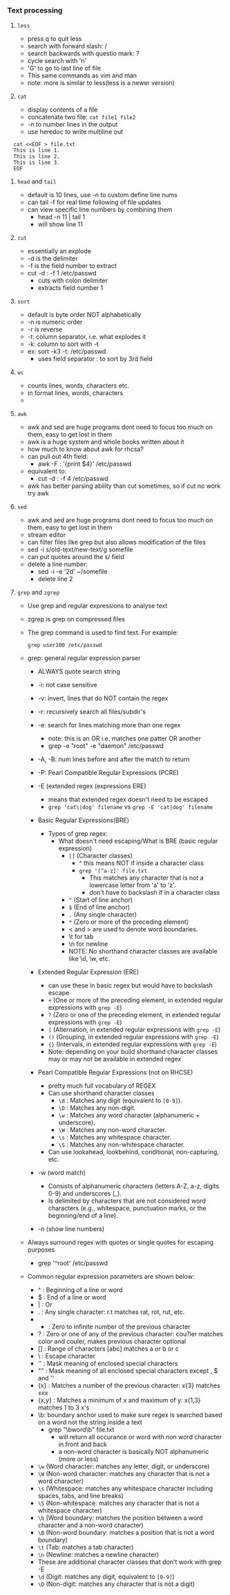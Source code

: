 ### Text processing
1. `less`
    * press q to quit less
    * search with forward slash: /<keyword>
    * search backwards with questio mark: ?<keyword>
    * cycle search with 'n'
    * 'G' to go to last line of file
    * This same commands as vim and man
    * note: more is similar to less(less is a newer version)

1. `cat`
    * display contents of a file
    * concatenate two file: `cat file1 file2`
    * -n to number lines in the output
    * use heredoc to write multiline out
  ```
    cat <<EOF > file.txt
    This is line 1.
    This is line 2.
    This is line 3.
    EOF
  ```

1. `head` and `tail`
    * default is 10 lines, use -n to custom define line nums
    * can tail -f  for real time following of file updates
    * can view specific line numbers by combining them
        * head -n 11 | tail 1
        * will show line 11 

1. `cut`
    * essentially an explode 
    * -d is the delimiter
    * -f is the field number to extract
    * cut -d : -f 1 /etc/passwd
        * cuts with colon delimiter
        * extracts field number 1 

1. `sort`
    * default is byte order NOT alphabetically
    * -n is numeric order
    * -r is reverse
    * -t:  column separator, i.e. what explodes it
    * -k: column to sort with -t
    * ex: sort -k3  -t: /etc/passwd
        * uses field separator : to sort by 3rd field

1. `wc`
    * counts lines, words, characters etc.
    * in format lines, words, characters
    * 

1. `awk`
    * awk and sed are huge programs dont need to focus too much on them, easy to get lost in them
    * awk is a huge system and whole books written about it
    * how much to know about awk for rhcsa?
    * can pull out 4th field: 
        * awk -F : '{print $4}' /etc/passwd
    * equivalent to:
        * cut -d : -f 4 /etc/passwd
    * awk has better parsing ability than cut sometimes, so if cut no work try awk


1. `sed`
    * awk and aed are huge programs dont need to focus too much on them, easy to get lost in them
    * stream editor
    * can filter files like grep but also allows modification of the files
    * sed -i s/old-text/new-text/g somefile
    * can put quotes around the s/ field
    * delete a line number:
        * sed -i -e '2d' ~/somefile
        * delete line 2

1.  `grep` and `zgrep`
    * Use grep and regular expressions to analyse text
    * zgrep is grep on compressed files
    * The grep command is used to find text. For example:
        ```shell
        grep user100 /etc/passwd 
        ```
    * grep: general regular expression parser 
        * ALWAYS quote search string
        * -i: not case sensitive
        * -v: invert, lines that do NOT contain the regex
        * -r: recursively search all files/subdir's
        * -e: search for lines matching more than one regex
          * note: this is an OR i.e. matches one patter OR another
          * grep -e "root" -e "daemon" /etc/passwd
        * -A, -B: num lines before and after the match to return
        * -P: Pearl Compatible Regular Expressions (PCRE)
        * -E (extended regex (expressions ERE)
            * means that extended regex doesn't need to be escaped
            * `grep 'cat\|dog' filename` vs `grep -E 'cat|dog' filename`

        * Basic Regular Expressions(BRE)
          * Types of grep regex:
              * What doesn't need escaping/What is BRE (basic regular expression)
                - `[]` (Character classes)
                  - ^ this means NOT if inside a character class
                  - `grep '[^a-z]' file.txt`
                    - This matches any character that is not a lowercase letter from 'a' to 'z'.
                    - don't have to backslash if in a character class
                - `^` (Start of line anchor)
                - `$` (End of line anchor)
                - `.` (Any single character)
                - `*` (Zero or more of the preceding element)
                - \< and \> are used to denote word boundaries.
                - \t for tab
                - \n for newline
                - NOTE: No shorthand character classes are available like \d, \w, etc.

        * Extended Regular Expression (ERE)
            * can use these in basic regex but would have to backslash escape
            - `+` (One or more of the preceding element, in extended regular expressions with `grep -E`)
            - `?` (Zero or one of the preceding element, in extended regular expressions with `grep -E`)
            - `|` (Alternation, in extended regular expressions with `grep -E`)
            - `()` (Grouping, in extended regular expressions with `grep -E`)
            - `{}` (Intervals, in extended regular expressions with `grep -E`)
            - Note: depending on your build shorthand character classes may or may not be available in extended regex
            
        * Pearl Compatible Regular Expressions (not on RHCSE)
          * pretty much full vocabulary of REGEX
          * Can use shorthand character classes
            - `\d` : Matches any digit (equivalent to `[0-9]`).
            - `\D` : Matches any non-digit.
            - `\w` : Matches any word character (alphanumeric + underscore).
            - `\W` : Matches any non-word character.
            - `\s` : Matches any whitespace character.
            - `\S` : Matches any non-whitespace character.
          * Can use lookahead, lookbehind, conditional, non-capturing, etc. 


        * -w (word match)
          * Consists of alphanumeric characters (letters A-Z, a-z, digits 0-9) and underscores (_).
          * Is delimited by characters that are not considered word characters (e.g., whitespace, punctuation marks, or the beginning/end of a line).
        * -n (show line numbers)

    * Always surround regex with quotes or single quotes for escaping purposes
        * grep '^root' /etc/passwd
      
    * Common regular expression parameters are shown below:
        * ^ : Beginning of a line or word
        * $ : End of a line or word
        * | : Or
        * . : Any single character: r.t matches rat, rot, rut, etc.
        * * : Zero to infinite number of the previous character
        * ? : Zero or one of any of the previous character: cou?ler matches color and couler, makes previous character optional
        * [] : Range of characters [abc] matches a or b or c
        * \ : Escape character
        * '' : Mask meaning of enclosed special characters
        * "" : Mask meaning of all enclosed special characters except \, $ and ''
        * {x} : Matches a number of the previous character: x{3} matches xxx
        * {x,y} : Matches a minimum of x and maximum of y: x{1,3} matches 1 to 3 x's
        * \b: boundary anchor used to make sure regex is searched based on a word not the string inside a text
            * grep "\bword\b" file.txt
                * will return all occurance or word with non word character in front and back
                * a non-word character is basically NOT alphanumeric (more or less)
        - `\w` (Word character: matches any letter, digit, or underscore)
        - `\W` (Non-word character: matches any character that is not a word character)
        - `\s` (Whitespace: matches any whitespace character including spaces, tabs, and line breaks)
        - `\S` (Non-whitespace: matches any character that is not a whitespace character)
        - `\b` (Word boundary: matches the position between a word character and a non-word character)
        - `\B` (Non-word boundary: matches a position that is not a word boundary)
        - `\t` (Tab: matches a tab character)
        - `\n` (Newline: matches a newline character)

        * These are additional character classes that don't work with grep -E
        - `\d` (Digit: matches any digit, equivalent to `[0-9]`)
        - `\D` (Non-digit: matches any character that is not a digit)


